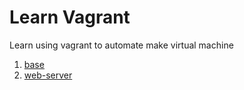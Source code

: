 # Learn Vagrant

Learn using vagrant to automate make virtual machine

1. [base](/0-base/)
2. [web-server](/web-server/)
